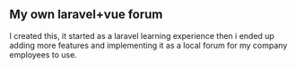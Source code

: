 

## My own laravel+vue forum

I created this, it started as a laravel learning experience then i ended up adding more features and implementing it as a local forum for my company employees to use.


